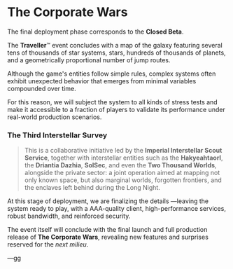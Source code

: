 # The Corporate Wars

The final deployment phase corresponds to the **Closed Beta**.

The **Traveller**™ event concludes with a map of the galaxy featuring several tens of thousands of star systems, stars, hundreds of thousands of planets, and a geometrically proportional number of jump routes.

Although the game's entities follow simple rules, complex systems often exhibit unexpected behavior that emerges from minimal variables compounded over time.

For this reason, we will subject the system to all kinds of stress tests and make it accessible to a fraction of players to validate its performance under real-world production scenarios.

### The Third Interstellar Survey

> This is a collaborative initiative led by the **Imperial Interstellar Scout Service**, together with interstellar entities such as the **Hakyeahtaorl**, the **Driantia Dazhia**, **SolSec**, and even the **Two Thousand Worlds**, alongside the private sector: a joint operation aimed at mapping not only known space, but also marginal worlds, forgotten frontiers, and the enclaves left behind during the Long Night.

At this stage of deployment, we are finalizing the details —leaving the system ready to play, with a AAA-quality client, high-performance services, robust bandwidth, and reinforced security.

The event itself will conclude with the final launch and full production release of **The Corporate Wars**, revealing new features and surprises reserved for the _next milieu_.

—gg
